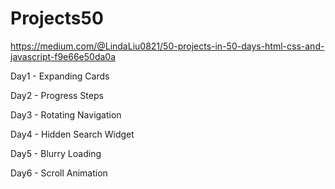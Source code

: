 # Projects50

https://medium.com/@LindaLiu0821/50-projects-in-50-days-html-css-and-javascript-f9e66e50da0a

Day1 - Expanding Cards

Day2 - Progress Steps

Day3 - Rotating Navigation

Day4 - Hidden Search Widget

Day5 - Blurry Loading

Day6 - Scroll Animation
